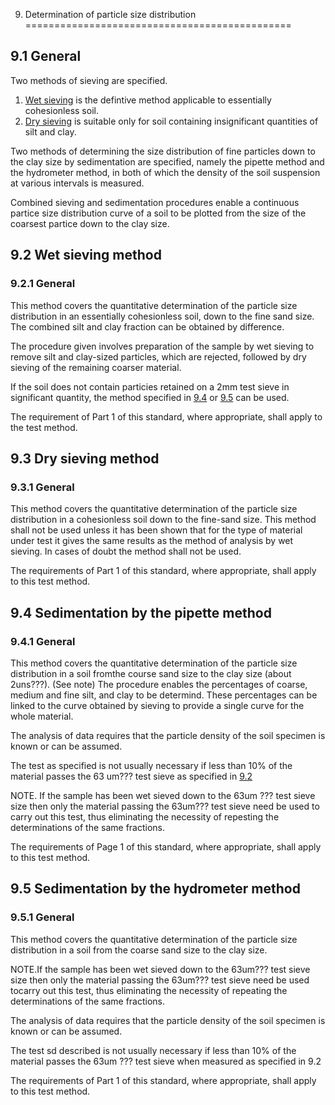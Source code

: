 9. Determination of particle size distribution
==============================================

9.1 General
------------------------

Two methods of sieving are specified.

1. [Wet sieving](#9.2) is the defintive method applicable to essentially cohesionless soil.
2. [Dry sieving](#9.3) is suitable only for soil containing insignificant quantities of silt and clay.

Two methods of determining the size distribution of fine particles down to the clay size by sedimentation are specified, namely the pipette method and the hydrometer method, in both of which the density of the soil suspension at various intervals is measured.

Combined sieving and sedimentation procedures enable a continuous partice size distribution curve of a soil to be plotted from the size of the coarsest partice down to the clay size.
 
<a name="9.2"></a>
9.2 Wet sieving method
--------------------

### 9.2.1 General
This method covers the quantitative determination of the particle size distribution in an essentially cohesionless soil, down to the fine sand size. The combined silt and clay fraction can be obtained by difference.

The procedure given involves preparation of the sample by wet sieving to remove silt and clay-sized particles, which are rejected, followed by dry sieving of the remaining coarser material.

If the soil does not contain particies retained on a 2mm test sieve in significant quantity, the method specified in [9.4](#9.4) or [9.5](#9.5) can be used.

The requirement of Part 1 of this standard, where appropriate, shall apply to the test method.




<a name="9.3"></a>
9.3 Dry sieving method
-------------------------
 
### 9.3.1 General

This method covers the quantitative determination of the particle size distribution in a cohesionless soil down to the fine-sand size. This method shall not be used unless it has been shown that for the type of material under test it gives the same results as the method of analysis by wet sieving. In cases of doubt the method shall not be used.

The requirements of Part 1 of this standard, where appropriate, shall apply to this test method.



<a name="9.4"></a>
9.4 Sedimentation by the pipette method
--------------------------------------
### 9.4.1 General

This method covers the quantitative determination of the particle size distribution in a soil fromthe course sand size to the clay size (about 2uns???). (See note) The procedure enables the percentages of coarse, medium and fine silt, and clay to be determind. These percentages can be linked to the curve obtained by sieving to provide a single curve for the whole material.

The analysis of data requires that the particle density of the soil specimen is known or can be assumed.

The test as specified is not usually necessary if less than 10% of the material passes the 63 um??? test sieve as specified in [9.2](#9.2)

NOTE. If the sample has been wet sieved down to the 63um ??? test sieve size then only the material passing the 63um??? test sieve need be used to carry out this test, thus eliminating the necessity of repesting the determinations of the same fractions.

The requirements of Page 1 of this standard, where appropriate, shall apply to this test method.



<a name="9.5"></a>
9.5 Sedimentation by the hydrometer method
---------------------------------------------

### 9.5.1 General

This method covers the quantitative determination of the particle size distribution in a soil from the coarse sand size to the clay size.

NOTE.If the sample has been wet sieved down to the 63um??? test sieve size then only the material passing the 63um??? test sieve need be used tocarry out this test, thus eliminating the necessity of repeating the determinations of the same fractions.

The analysis of data requires that the particle density of the soil specimen is known or can be assumed.

The test sd described is not usually necessary if less than 10% of the material passes the 63um ??? test sieve when measured as specified in 9.2

The requirements of Part 1 of this standard, where appropriate, shall apply to this test method.




